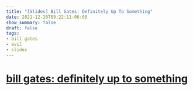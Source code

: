 ```yaml
---
title: "[Slides] Bill Gates: Definitely Up To Something"
date: 2021-12-20T09:22:11-06:00
show_summary: false
draft: false
tags:
- bill gates
- evil
- slides
---
```


# [bill gates: definitely up to something](/billgates.html)
